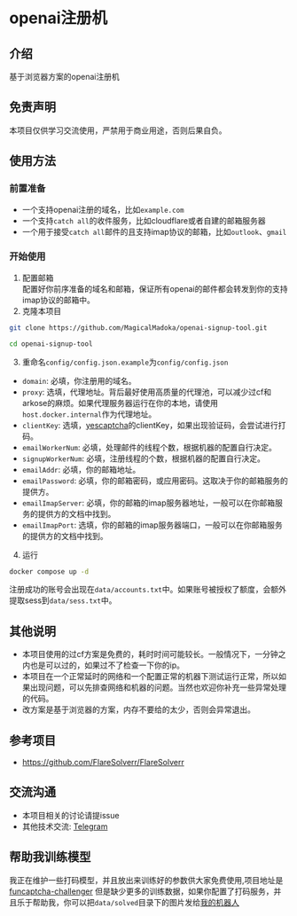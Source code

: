 # openai注册机

## 介绍
基于浏览器方案的openai注册机

## 免责声明
本项目仅供学习交流使用，严禁用于商业用途，否则后果自负。

## 使用方法
### 前置准备
- 一个支持openai注册的域名，比如`example.com`
- 一个支持`catch all`的收件服务，比如cloudflare或者自建的邮箱服务器
- 一个用于接受`catch all`邮件的且支持imap协议的邮箱，比如`outlook`、`gmail`

### 开始使用

1. 配置邮箱  
配置好你前序准备的域名和邮箱，保证所有openai的邮件都会转发到你的支持imap协议的邮箱中。
2. 克隆本项目
```bash
git clone https://github.com/MagicalMadoka/openai-signup-tool.git

cd openai-signup-tool
```

3. 重命名`config/config.json.example`为`config/config.json`

- `domain`: 必填，你注册用的域名。
- `proxy`: 选填，代理地址。背后最好使用高质量的代理池，可以减少过cf和arkose的麻烦。如果代理服务器运行在你的本地，请使用`host.docker.internal`作为代理地址。
- `clientKey`: 选填，[yescaptcha](https://yescaptcha.com/i/oFmkQz)的clientKey，如果出现验证码，会尝试进行打码。
- `emailWorkerNum`: 必填，处理邮件的线程个数，根据机器的配置自行决定。
- `signupWorkerNum`: 必填，注册线程的个数，根据机器的配置自行决定。
- `emailAddr`: 必填，你的邮箱地址。
- `emailPassword`: 必填，你的邮箱密码，或应用密码。这取决于你的邮箱服务的提供方。
- `emailImapServer`: 必填，你的邮箱的imap服务器地址，一般可以在你邮箱服务的提供方的文档中找到。
- `emailImapPort`: 选填，你的邮箱的imap服务器端口，一般可以在你邮箱服务的提供方的文档中找到。

4. 运行
```bash
docker compose up -d
```
注册成功的账号会出现在`data/accounts.txt`中。如果账号被授权了额度，会额外提取sess到`data/sess.txt`中。

## 其他说明
- 本项目使用的过cf方案是免费的，耗时时间可能较长。一般情况下，一分钟之内也是可以过的，如果过不了检查一下你的ip。
- 本项目在一个正常延时的网络和一个配置正常的机器下测试运行正常，所以如果出现问题，可以先排查网络和机器的问题。当然也欢迎你补充一些异常处理的代码。
- 改方案是基于浏览器的方案，内存不要给的太少，否则会异常退出。

## 参考项目
- https://github.com/FlareSolverr/FlareSolverr

## 交流沟通
- 本项目相关的讨论请提issue
- 其他技术交流: [Telegram](https://t.me/+iNf8qQk0KUpkYmEx)

## 帮助我训练模型
我正在维护一些打码模型，并且放出来训练好的参数供大家免费使用,项目地址是[funcaptcha-challenger](https://github.com/MagicalMadoka/funcaptcha-challenger)
但是缺少更多的训练数据，如果你配置了打码服务，并且乐于帮助我，你可以把`data/solved`目录下的图片发给[我的机器人](https://t.me/madokax_bot)